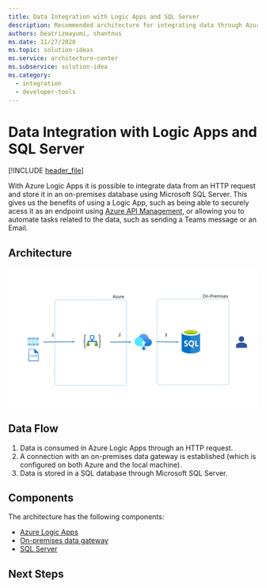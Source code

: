 ```yaml
---
title: Data Integration with Logic Apps and SQL Server  
description: Recommended architecture for integrating data through Azure Logic Apps and storing it in an on-premises database using SQL Server.
authors: beatrizmayumi, shantnus
ms.date: 11/27/2020
ms.topic: solution-ideas
ms.service: architecture-center
ms.subservice: solution-idea
ms.category:
  - integration
  - developer-tools
---
```


# Data Integration with Logic Apps and SQL Server  

[!INCLUDE [header_file](../../../includes/sol-idea-header.md)]
 
With Azure Logic Apps it is possible to integrate data from an HTTP request and store it in an on-premises database using Microsoft SQL Server. This gives us the benefits of using a Logic App, such as being able to securely acess it as an endpoint using [Azure API Management](https://azure.microsoft.com/en-us/services/api-management/), or allowing you to automate tasks related to the data, such as sending a Teams message or an Email. 



## Architecture
![Architecture diagram - Data Integration with Logic Apps and SQL Server](../media/data-integration-with-logic-apps.png)

## Data Flow

1. Data is consumed in Azure Logic Apps through an HTTP request.
2. A connection with an on-premises data gateway is established (which is configured on both Azure and the local machine).
3. Data is stored in a SQL database through Microsoft SQL Server.


## Components

The architecture has the following components: 

- [Azure Logic Apps](https://docs.microsoft.com/en-us/azure/logic-apps/quickstart-create-first-logic-app-workflow)
- [On-premises data gateway](https://docs.microsoft.com/en-us/power-bi/connect-data/service-gateway-onprem)
- [SQL Server](https://docs.microsoft.com/en-us/sql/?view=sql-server-ver15)


## Next Steps
